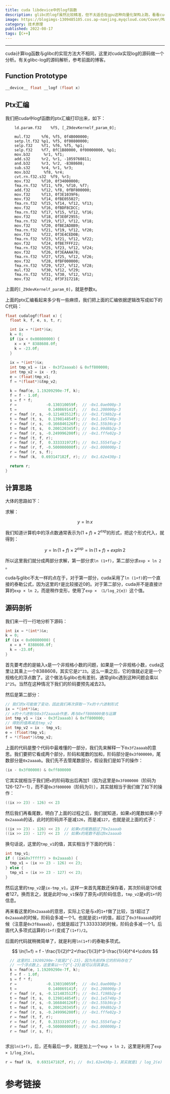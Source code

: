 ```yaml
---
title: cuda libdevice中的logf函数
description: glibc的logf虽然比较精准，但不太适合在gpu这种向量化架构上跑，看看cuda是怎么计算的
image: https://blogimgs-1309485105.cos.ap-nanjing.myqcloud.com/Cover/Math/5.jpg
category: 技术原理
published: 2022-08-17
tags: [C++]
---
```


----

cuda计算log函数与glibc的实现方法大不相同，这里对cuda实现log的源码做一个分析。有关glibc-log的源码解析，参考前面的博客。

## Function Prototype

```c
__device__ float __logf (float x)
```

## Ptx汇编

我们把cuda中logf函数的ptx汇编打印出来，如下：

```cuda
	ld.param.f32 	%f5, [_Z9devKernelf_param_0];

	mul.f32 	%f6, %f5, 0f4B000000;
	setp.lt.f32	%p1, %f5, 0f00800000;
	selp.f32	%f1, %f6, %f5, %p1;
	selp.f32	%f7, 0fC1B80000, 0f00000000, %p1;
	mov.b32 	 %r1, %f1;
	add.s32 	%r2, %r1, -1059760811;
	and.b32  	%r3, %r2, -8388608;
	sub.s32 	%r4, %r1, %r3;
	mov.b32 	 %f8, %r4;
	cvt.rn.f32.s32	%f9, %r3;
	mov.f32 	%f10, 0f34000000;
	fma.rn.f32 	%f11, %f9, %f10, %f7;
	add.f32 	%f12, %f8, 0fBF800000;
	mov.f32 	%f13, 0f3E1039F6;
	mov.f32 	%f14, 0fBE055027;
	fma.rn.f32 	%f15, %f14, %f12, %f13;
	mov.f32 	%f16, 0fBDF8CDCC;
	fma.rn.f32 	%f17, %f15, %f12, %f16;
	mov.f32 	%f18, 0f3E0F2955;
	fma.rn.f32 	%f19, %f17, %f12, %f18;
	mov.f32 	%f20, 0fBE2AD8B9;
	fma.rn.f32 	%f21, %f19, %f12, %f20;
	mov.f32 	%f22, 0f3E4CED0B;
	fma.rn.f32 	%f23, %f21, %f12, %f22;
	mov.f32 	%f24, 0fBE7FFF22;
	fma.rn.f32 	%f25, %f23, %f12, %f24;
	mov.f32 	%f26, 0f3EAAAA78;
	fma.rn.f32 	%f27, %f25, %f12, %f26;
	mov.f32 	%f28, 0fBF000000;
	fma.rn.f32 	%f29, %f27, %f12, %f28;
	mul.f32 	%f30, %f12, %f29;
	fma.rn.f32 	%f31, %f30, %f12, %f12;
	mov.f32 	%f32, 0f3F317218;
```

上面的`[_Z9devKernelf_param_0]`​，就是参数x。

上面的ptx汇编看起来多少有一些麻烦，我们把上面的汇编依据逻辑改写成如下的C代码：

```c
float cudalogf(float x) {
  float k, f, e, s, t, r;

  int ix = *(int*)&x;
  k = 0;
  if (ix < 0x00800000) {
    x = x * 8388608.0f;
    k = -23.0f;
  }
  
  ix = *(int*)&x;
  int tmp_v1 = (ix - 0x3f2aaaab) & 0xff800000;
  int tmp_v2 = ix - r3;
  e = (float)tmp_v1;
  f = *(float*)&tmp_v2;

  k = fmaf(e, 1.19209290e-7f, k);
  f = f - 1.0f;
  s = f * f;
  r =             -0.130310059f;  // -0x1.0ae000p-3
  t =              0.140869141f;  //  0x1.208000p-3
  r = fmaf (r, s, -0.121483512f); // -0x1.f198b2p-4
  t = fmaf (t, s,  0.139814854f); //  0x1.1e5740p-3
  r = fmaf (r, s, -0.166846126f); // -0x1.55b36cp-3
  t = fmaf (t, s,  0.200120345f); //  0x1.99d8b2p-3
  r = fmaf (r, s, -0.249996200f); // -0x1.fffe02p-3
  r = fmaf (t, f, r);
  r = fmaf (r, f,  0.333331972f); //  0x1.5554fap-2
  r = fmaf (r, f, -0.500000000f); // -0x1.000000p-1  
  r = fmaf (r, s, f);
  r = fmaf (k,  0.693147182f, r); //  0x1.62e430p-1

  return r;
}
```

## 计算思路

大体的思路如下：

求解：

$$
y = \ln{x}
$$

我们知道计算机中的浮点数通常表示为$(1+f)\times 2^{exp}$的形式，把这个形式代入，就得到：

$$
y = \ln{(1+f)\times 2^{exp}} = \ln{(1+f)} + exp \ln 2
$$

所以这里我们就分成两部分求解，第一部分求`ln (1+f)`​，第二部分求`exp × ln 2`​。

cuda与glibc不太一样的点在于，对于第一部分，cuda采用了`ln (1+f)`​的一个直接的泰勒公式，因为这里的`f`​是比较接近0的。对于第二部分，cuda并不是直接计算的`exp × ln 2`​，而是稍作变形，使用了`exp × （1/log_2{e}）`​这个值。

## 源码剖析

我们来一行一行地分析下源码：

```c
int ix = *(int*)&x;
k = 0;
if (ix < 0x00800000) {
  x = x * 8388608.0f;
  k = -23.0f;
}
```

首先要考虑的是输入`x`​是一个非规格小数的问题，如果是一个非规格小数，cuda这里让其乘上一个8388608，其实它是`2^23`​。这么一乘之后，它的值就必定是一个规格化的浮点数了。这个做法与glibc也有差别，通常glibc遇到这种问题会乘以`2^25`​。当然在这种情况下我们的阶码要预先减去23。

然后是第二部分：

```c
// 我们的x可能做了变动，因此我们再次获取一下x的十六进制形式
ix = *(int*)&x;
// x的十六进制与0x3f2aaaab作差，再与0xff800000做与运算
int tmp_v1 = (ix - 0x3f2aaaab) & 0xff800000;
// 得到的值再减去tmp_v2
int tmp_v2 = ix - tmp_v1;
e = (float)tmp_v1;
f = *(float*)&tmp_v2;
```

上面的代码是整个代码中最难懂的一部分，我们先来解释一下`0x3f2aaaab`​的意思。我们要把它看成两个部分，阶码和尾数的加和，阶码部分是`0x3f000000`​，尾数部分是`0x2aaaab`​。我们先不去管尾数部分，假设我们是如下的操作：

```c
(ix - 0x3f00000) & 0xff800000
```

它其实就相当于我们把`x`​的阶码取出后再加1（因为这里是`0x3f000000`​（阶码为126-127=-1），而不是`0x3f800000`​（阶码为0）），其实就相当于我们做了如下的操作：

```c
((ix >> 23) - 126) << 23
```

然后我们再看尾数，明白了上面的过程之后，我们就知道，如果`x`​的尾数如果小于`0x2aaaab`​的话，此时的阶码并不是减`126`​，而是减`127`​，也就是说上面的式子：

```c
((ix >> 23) - 126) << 23  // 如果x的尾数超过了0x2aaaab
((ix >> 23) - 127) << 23  // 如果x的尾数不超过0x2aaaab
```

换句话说，这里的`tmp_v1`​的值，其实相当于下面的代码：

```c
int tmp_v1;
if ( (ix&0x7fffff) > 0x2aaaab) {
  tmp_v1 = (ix >> 23 - 126) << 23;
} else {
  tmp_v1 = (ix >> 23 - 127) << 23;
}
```

然后这里的`tmp_v2`​是`ix-tmp_v1`​，这样一来首先尾数还保存着，其次阶码是126或者127。换而言之，就是此时`tmp_v1`​保存了原先`x`​的阶码信息，`tmp_v2`​是x的`1+f`​的信息。

再来看这里的`0x2aaaab`​的意思，实际上它是与`x`​的`1+f`​做了比较，当`f`​超过了`0x2aaaab`​的时候，阶码会多减一个1。也就是说`1+f`​的值，超过了`0x3f8aaaab`​的时候（注意是`0x3f8aaaab`​），也就是超过了1.333333的时候，阶码会多减一个1。后面代入多项式运算的`(1+f)`​变成了`(1+f)/2`​。

后面的代码就稍微简单了，就是利用`ln(1+f)`​的泰勒多项式。

$$
\ln(1+f) = f - \frac{1}{2}f^2+\frac{1}{3}f^3-\frac{1}{4}f^4+\cdots
$$

```c
  // 这里的1.19209290e-7就是2^{-23}，因为先前的k它的阶码存在了
  // 一个浮点数上，这里乘以一个2^{-23}就可以将其拿出。
  k = fmaf(e, 1.19209290e-7f, k);
  f = f - 1.0f;
  s = f * f;
  r =             -0.130310059f;  // -0x1.0ae000p-3
  t =              0.140869141f;  //  0x1.208000p-3
  r = fmaf (r, s, -0.121483512f); // -0x1.f198b2p-4
  t = fmaf (t, s,  0.139814854f); //  0x1.1e5740p-3
  r = fmaf (r, s, -0.166846126f); // -0x1.55b36cp-3
  t = fmaf (t, s,  0.200120345f); //  0x1.99d8b2p-3
  r = fmaf (r, s, -0.249996200f); // -0x1.fffe02p-3
  r = fmaf (t, f, r);
  r = fmaf (r, f,  0.333331972f); //  0x1.5554fap-2
  r = fmaf (r, f, -0.500000000f); // -0x1.000000p-1  
  r = fmaf (r, s, f);
  
```

求出`ln(1+f)`​，后，还有最后一步，就是加上一个`exp × ln 2`​，这里是利用了`exp × 1/log_2(e)`​。

```c
r = fmaf (k,  0.693147182f, r); //  0x1.62e430p-1，其实就是1 / log_2(e)
```

# 参考链接

[1]: 有关cuda内部计算的一些系数问题，可能需要参考：[https://arxiv.org/abs/1508.03211](https://arxiv.org/abs/1508.03211)
